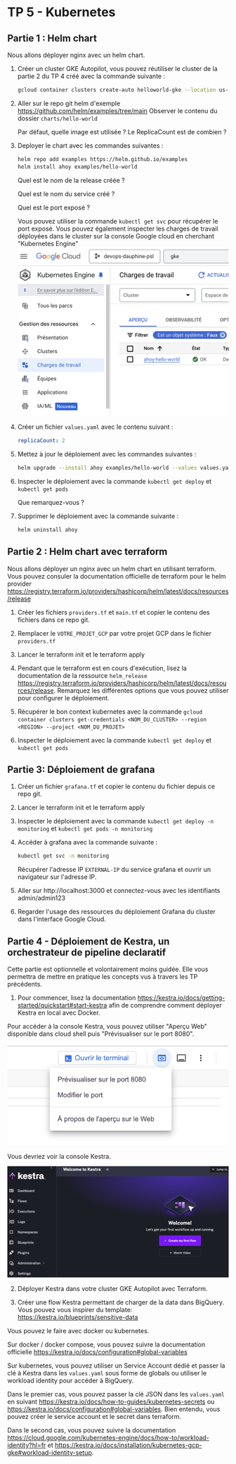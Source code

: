# TP 5 - Kubernetes

## Partie 1 : Helm chart

Nous allons déployer nginx avec un helm chart.

1. Créer un cluster GKE Autopilot, vous pouvez réutiliser le cluster de la partie 2 du TP 4 créé avec la commande suivante :

    ```bash
    gcloud container clusters create-auto helloworld-gke --location us-central1
    ```

2. Aller sur le repo git helm d'exemple https://github.com/helm/examples/tree/main
   Observer le contenu du dossier `charts/hello-world`

   Par défaut, quelle image est utilisée ? Le ReplicaCount est de combien ?

3. Deployer le chart avec les commandes suivantes :

    ```bash
    helm repo add examples https://helm.github.io/examples
    helm install ahoy examples/hello-world
    ```

    Quel est le nom de la release créée ?

    Quel est le nom du service créé ?

    Quel est le port exposé ?

    Vous pouvez utiliser la commande `kubectl get svc` pour récupérer le port exposé.
    Vous pouvez également inspecter les charges de travail déployées dans le cluster sur la console Google cloud en cherchant "Kubernetes Engine"
    ![console-gke](./images/gke-helm-deployed.png)

3. Créer un fichier `values.yaml` avec le contenu suivant :

    ```yaml
    replicaCount: 2
    ```

4. Mettez à jour le déploiement avec les commandes suivantes :

    ```bash
    helm upgrade --install ahoy examples/hello-world --values values.yaml
    ```

5. Inspecter le déploiement avec la commande `kubectl get deploy` et `kubectl get pods`

    Que remarquez-vous ?

6. Supprimer le déploiement avec la commande suivante :

    ```bash
    helm uninstall ahoy
    ```

## Partie 2 : Helm chart avec terraform

Nous allons déployer un nginx avec un helm chart en utilisant terraform. Vous pouvez consuler la documentation officielle de terraform pour le helm provider https://registry.terraform.io/providers/hashicorp/helm/latest/docs/resources/release

1. Créer les fichiers `providers.tf` et `main.tf` et copier le contenu des fichiers dans ce repo git.

2. Remplacer le `VOTRE_PROJET_GCP` par votre projet GCP dans le fichier `providers.tf`

3. Lancer le terraform init et le terraform apply

4. Pendant que le terraform est en cours d'exécution, lisez la documentation de la ressource `helm_release` https://registry.terraform.io/providers/hashicorp/helm/latest/docs/resources/release. Remarquez les différentes options que vous pouvez utiliser pour configurer le déploiement.

5. Récupérer le bon context kubernetes avec la commande `gcloud container clusters get-credentials <NOM_DU_CLUSTER> --region <REGION> --project <NOM_DU_PROJET>`

6. Inspecter le déploiement avec la commande `kubectl get deploy` et `kubectl get pods`

## Partie 3: Déploiement de grafana

1. Créer un fichier `grafana.tf` et copier le contenu du fichier depuis ce repo git.

2. Lancer le terraform init et le terraform apply

3. Inspecter le déploiement avec la commande `kubectl get deploy -n monitoring` et `kubectl get pods -n monitoring`

4. Accéder à grafana avec la commande suivante :

    ```bash
    kubectl get svc -n monitoring
    ```

    Récupérer l'adresse IP `EXTERNAL-IP` du service grafana et ouvrir un navigateur sur l'adresse IP.

5. Aller sur http://localhost:3000 et connectez-vous avec les identifiants admin/admin123

6. Regarder l'usage des ressources du déploiement Grafana du cluster dans l'interface Google Cloud.

## Partie 4 - Déploiement de Kestra, un orchestrateur de pipeline declaratif

Cette partie est optionnelle et volontairement moins guidée. Elle vous permettra de mettre en pratique les concepts vus à travers les TP précédents.

1. Pour commencer, lisez la documentation https://kestra.io/docs/getting-started/quickstart#start-kestra afin de comprendre comment déployer Kestra en local avec Docker.

Pour accéder à la console Kestra, vous pouvez utiliser "Aperçu Web" disponible dans cloud shell puis "Prévisualiser sur le port 8080".

![cloud-shell-preview](./images/kestra-cloud-shell.png)

Vous devriez voir la console Kestra.

![kestra-console](./images/kestra-welcome.png)

2. Déployer Kestra dans votre cluster GKE Autopilot avec Terraform.

3. Créer une flow Kestra permettant de charger de la data dans BigQuery. Vous pouvez vous inspirer du template: https://kestra.io/blueprints/sensitive-data

Vous pouvez le faire avec docker ou kubernetes.

Sur docker / docker compose, vous pouvez suivre la documentation officielle https://kestra.io/docs/configuration#global-variables

Sur kubernetes, vous pouvez utiliser un Service Account dédié et passer la clé à Kestra dans les `values.yaml` sous forme de globals ou utiliser le workload identity pour accéder à BigQuery.

Dans le premier cas, vous pouvez passer la clé JSON dans les `values.yaml` en suivant https://kestra.io/docs/how-to-guides/kubernetes-secrets ou https://kestra.io/docs/configuration#global-variables. Bien entendu, vous pouvez créer le service account et le secret dans terraform.

Dans le second cas, vous pouvez suivre la documentation https://cloud.google.com/kubernetes-engine/docs/how-to/workload-identity?hl=fr et https://kestra.io/docs/installation/kubernetes-gcp-gke#workload-identity-setup.
